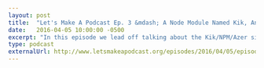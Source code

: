 ```yaml
---
layout: post
title:  "Let's Make A Podcast Ep. 3 &mdash; A Node Module Named Kik, An Event Apart, Robots, and Styleguides"
date:   2016-04-05 10:00:00 -0500
excerpt: "In this episode we lead off talking about the Kik/NPM/Azer situation. Later, the group discusses building UI styleguides, anecdotes from An Event Apart, artificial intelligence, JS Frameworks, and more!"
type: podcast
externalUrl: http://www.letsmakeapodcast.org/episodes/2016/04/05/episode-3.html
---
```


